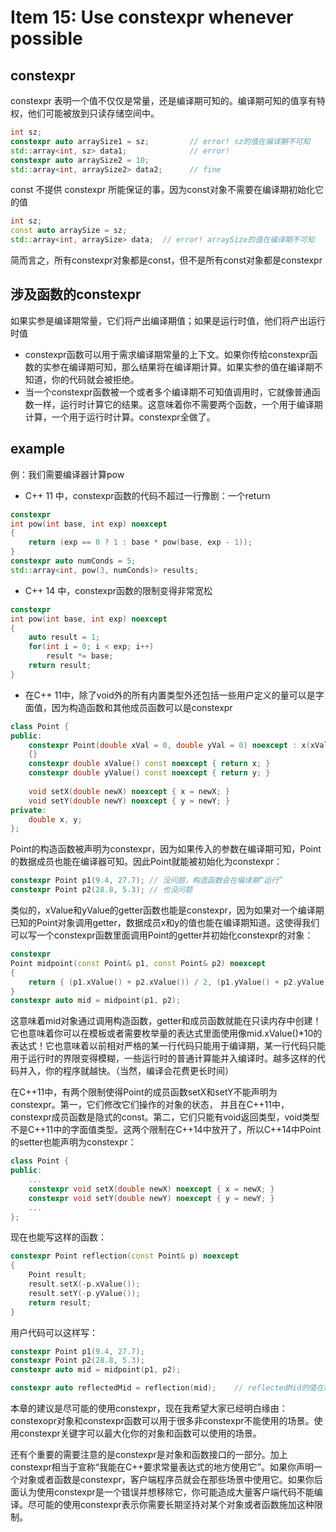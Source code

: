 # Item 15: Use constexpr whenever possible

## constexpr

constexpr 表明一个值不仅仅是常量，还是编译期可知的。编译期可知的值享有特权，他们可能被放到只读存储空间中。

```cpp
int sz;
constexpr auto arraySize1 = sz;         // error! sz的值在编译期不可知
std::array<int, sz> data1;              // error!
constexpr auto arraySize2 = 10;
std::array<int, arraySize2> data2;      // fine
```

const 不提供 constexpr 所能保证的事，因为const对象不需要在编译期初始化它的值

```cpp
int sz;
const auto arraySize = sz;
std::array<int, arraySize> data;  // error! arraySize的值在编译期不可知
```

简而言之，所有constexpr对象都是const，但不是所有const对象都是constexpr

## 涉及函数的constexpr

如果实参是编译期常量，它们将产出编译期值；如果是运行时值，他们将产出运行时值

- constexpr函数可以用于需求编译期常量的上下文。如果你传给constexpr函数的实参在编译期可知，那么结果将在编译期计算。如果实参的值在编译期不知道，你的代码就会被拒绝。
- 当一个constexpr函数被一个或者多个编译期不可知值调用时，它就像普通函数一样，运行时计算它的结果。这意味着你不需要两个函数，一个用于编译期计算，一个用于运行时计算。constexpr全做了。

## example

例：我们需要编译器计算pow

- C++ 11 中，constexpr函数的代码不超过一行豫剧：一个return

```cpp
constexpr
int pow(int base, int exp) noexcept
{
    return (exp == 0 ? 1 : base * pow(base, exp - 1));
}
constexpr auto numConds = 5;
std::array<int, pow(3, numConds)> results;
```

- C++ 14 中，constexpr函数的限制变得非常宽松

```cpp
constexpr
int pow(int base, int exp) noexcept
{
    auto result = 1;
    for(int i = 0; i < exp; i++)
        result *= base;
    return result;
}
```

- 在C++ 11中，除了void外的所有内置类型外还包括一些用户定义的量可以是字面值，因为构造函数和其他成员函数可以是constexpr

```cpp
class Point {
public:
	constexpr Point(double xVal = 0, double yVal = 0) noexcept : x(xVal), y(yVal)
	{}
	constexpr double xValue() const noexcept { return x; } 
	constexpr double yValue() const noexcept { return y; }
	
	void setX(double newX) noexcept { x = newX; }
    void setY(double newY) noexcept { y = newY; }
private:
	double x, y;
};
```

Point的构造函数被声明为constexpr，因为如果传入的参数在编译期可知，Point的数据成员也能在编译器可知。因此Point就能被初始化为constexpr：

```cpp
constexpr Point p1(9.4, 27.7); // 没问题，构造函数会在编译期“运行”
constexpr Point p2(28.8, 5.3); // 也没问题
```

类似的，xValue和yValue的getter函数也能是constexpr，因为如果对一个编译期已知的Point对象调用getter，数据成员x和y的值也能在编译期知道。这使得我们可以写一个constexpr函数里面调用Point的getter并初始化constexpr的对象：

```cpp
constexpr
Point midpoint(const Point& p1, const Point& p2) noexcept
{
    return { (p1.xValue() + p2.xValue()) / 2, (p1.yValue() + p2.yValue()) / 2 };
}
constexpr auto mid = midpoint(p1, p2);
```

这意味着mid对象通过调用构造函数，getter和成员函数就能在只读内存中创建！它也意味着你可以在模板或者需要枚举量的表达式里面使用像mid.xValue()*10的表达式！它也意味着以前相对严格的某一行代码只能用于编译期，某一行代码只能用于运行时的界限变得模糊，一些运行时的普通计算能并入编译时。越多这样的代码并入，你的程序就越快。（当然，编译会花费更长时间）

在C++11中，有两个限制使得Point的成员函数setX和setY不能声明为constexpr。第一，它们修改它们操作的对象的状态， 并且在C++11中，constexpr成员函数是隐式的const。第二，它们只能有void返回类型，void类型不是C++11中的字面值类型。这两个限制在C++14中放开了，所以C++14中Point的setter也能声明为constexpr：

```cpp
class Point {
public:
	...
	constexpr void setX(double newX) noexcept { x = newX; }
	constexpr void setY(double newY) noexcept { y = newY; }
	...
};
```

现在也能写这样的函数：

```cpp
constexpr Point reflection(const Point& p) noexcept
{
	Point result; 
	result.setX(-p.xValue());
	result.setY(-p.yValue()); 
	return result;
}
```

用户代码可以这样写：

```cpp
constexpr Point p1(9.4, 27.7);
constexpr Point p2(28.8, 5.3);
constexpr auto mid = midpoint(p1, p2);

constexpr auto reflectedMid = reflection(mid);    // reflectedMid的值在编译期可知                                
```

本章的建议是尽可能的使用constexpr，现在我希望大家已经明白缘由：constexopr对象和constexpr函数可以用于很多非constexpr不能使用的场景。使用constexpr关键字可以最大化你的对象和函数可以使用的场景。

还有个重要的需要注意的是constexpr是对象和函数接口的一部分。加上constexpr相当于宣称“我能在C++要求常量表达式的地方使用它”。如果你声明一个对象或者函数是constexpr，客户端程序员就会在那些场景中使用它。如果你后面认为使用constexpr是一个错误并想移除它，你可能造成大量客户端代码不能编译。尽可能的使用constexpr表示你需要长期坚持对某个对象或者函数施加这种限制。
